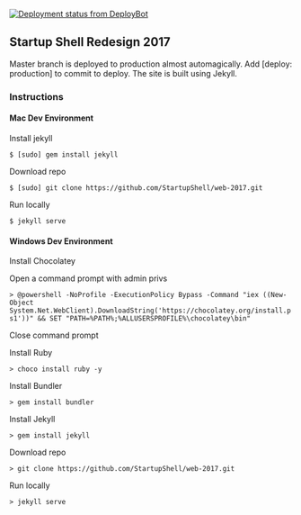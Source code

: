 [![Deployment status from DeployBot](https://startupshell.deploybot.com/badge/23779030056685/95569.svg)](http://deploybot.com)

## Startup Shell Redesign 2017

Master branch is deployed to production almost automagically. Add [deploy: production] to commit to deploy. The site is built using Jekyll.

### Instructions

#### Mac Dev Environment

Install jekyll

`$ [sudo] gem install jekyll`

Download repo

`$ [sudo] git clone https://github.com/StartupShell/web-2017.git`

Run locally

`$ jekyll serve`

#### Windows Dev Environment

Install Chocolatey

Open a command prompt with admin privs

`> @powershell -NoProfile -ExecutionPolicy Bypass -Command "iex ((New-Object System.Net.WebClient).DownloadString('https://chocolatey.org/install.ps1'))" && SET "PATH=%PATH%;%ALLUSERSPROFILE%\chocolatey\bin"`

Close command prompt

Install Ruby

`> choco install ruby -y`

Install Bundler

`> gem install bundler`

Install Jekyll

`> gem install jekyll`

Download repo

`> git clone https://github.com/StartupShell/web-2017.git`

Run locally

`> jekyll serve`

